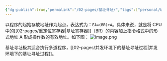 ```yaml
---
{"dg-publish":true,"permalink":"/02-pages/基址寻址/","tags":["personal/blog","计算机组成原理/指令系统"]}
---
```


以程序的起始存放地址作为起点，表达式为：`EA=(BR)+A`。具体来说，就是将 CPU 中的[[02-pages/重定位寄存器\|基址寄存器]]（BR）的内容加上指令格式中的形式地址 A 形成操作数的有效地址。如下图：
![image.png](https://yelanyanyu-img-bed.oss-cn-hangzhou.aliyuncs.com/img/blog/2024/12/20241203213832.png)

基址寻址极其适合执行多道程序，[[02-pages/并发环境下的基址寻址过程\|并发环境下的基址寻址过程]]。